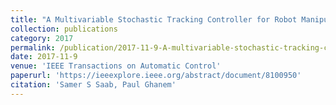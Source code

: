 ```yaml
---
title: "A Multivariable Stochastic Tracking Controller for Robot Manipulators Without Joint Velocities"
collection: publications
category: 2017
permalink: /publication/2017-11-9-A-multivariable-stochastic-tracking-controller-for-robot-manipulators-without-joint-velocities
date: 2017-11-9
venue: 'IEEE Transactions on Automatic Control'
paperurl: 'https://ieeexplore.ieee.org/abstract/document/8100950'
citation: 'Samer S Saab, Paul Ghanem'
---
```



